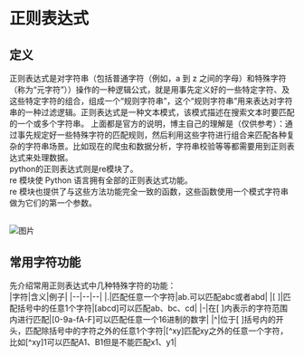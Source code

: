 # 正则表达式

## 定义

正则表达式是对字符串（包括普通字符（例如，a 到 z 之间的字母）和特殊字符（称为“元字符”））操作的一种逻辑公式，就是用事先定义好的一些特定字符、及这些特定字符的组合，组成一个“规则字符串”，这个“规则字符串”用来表达对字符串的一种过滤逻辑。正则表达式是一种文本模式，该模式描述在搜索文本时要匹配的一个或多个字符串。
上面都是官方的说明，博主自己的理解是（仅供参考）：通过事先规定好一些特殊字符的匹配规则，然后利用这些字符进行组合来匹配各种复杂的字符串场景。比如现在的爬虫和数据分析，字符串校验等等都需要用到正则表达式来处理数据。  
python的正则表达式则是re模块了。  
re 模块使 Python 语言拥有全部的正则表达式功能。  
re 模块也提供了与这些方法功能完全一致的函数，这些函数使用一个模式字符串做为它们的第一个参数。  

## 

![图片](https://note.youdao.com/favicon.ico)

## 常用字符功能  
先介绍常用正则表达式中几种特殊字符的功能：  
|字符|含义|例子|
|--|--|--|
|.|匹配任意一个字符|ab.可以匹配abc或者abd|
|[ ]|匹配括号中的任意1个字符|[abcd]可以匹配ab、bc、cd|
|-|在[ ]内表示的字符范围内进行匹配|[0-9a-fA-F]可以匹配任意一个16进制的数字|
|^|位于[ ]括号内的开头，匹配除括号中的字符之外的任意1个字符|[^xy]匹配xy之外的任意一个字符，比如[^xy]1可以匹配A1、B1但是不能匹配x1、y1|


